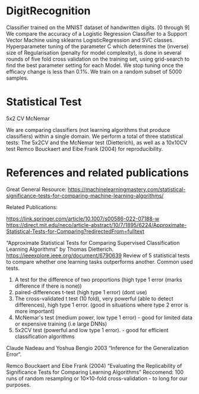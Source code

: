 # DigitRecognition
Classifier trained on the MNIST dataset of handwritten digits. [0 through 9] 
We compare the accuracy of a Logistic Regression Classifier to a Support Vector Machine using 
sklearns LogisticRegression and SVC classes. Hyperparameter tuning of the parameter C which determines 
the (inverse) size of Regularisation (penalty for model complexity), is done in several rounds of five fold cross validation on the training set, using grid-search to find the best parameter setting for each Model. We stop tuning once the efficacy change is less than 0.1%. We train on a random subset of 5000 samples. 

# Statistical Test
5x2 CV 
McNemar

We are comparing classifiers (not learning algorithms that produce classifiers) within a single domain. 
We perform a total of three statistical tests: The 5x2CV and the McNemar test (Dietterich), as well as a 10x10CV test Remco Bouckaert and Eibe Frank (2004) for reproducibility.

# References and related publications

Great General Resource: https://machinelearningmastery.com/statistical-significance-tests-for-comparing-machine-learning-algorithms/

Related Publications: 

https://link.springer.com/article/10.1007/s00586-022-07188-w
https://direct.mit.edu/neco/article-abstract/10/7/1895/6224/Approximate-Statistical-Tests-for-Comparing?redirectedFrom=fulltext

“Approximate Statistical Tests for Comparing Supervised Classification Learning Algorithms” by Thomas Dietterich. 
https://ieeexplore.ieee.org/document/6790639
Review of 5 statistical tests to compare whether one learning tasks outperforms another. 
Common used tests. 
1) A test for the difference of two proportions (high type 1 error (marks difference if there is none)) 
2)  paired-differences t-test (high type 1 error) (dont use)
3) The cross-validated t test (10 fold), very powerful (able to detect differences), high type 1 error. (good in situations where type 2 error is more important)
4) McNemar's test (medium power, low type 1 error) - good for limited data or expensive training (i.e large DNNs)
5) 5x2CV test (powerful and low type 1 error). - good for efficient classification algorithms


Claude Nadeau and Yoshua Bengio 2003 “Inference for the Generalization Error“. 

Remco Bouckaert and Eibe Frank (2004) “Evaluating the Replicability of Significance Tests for Comparing Learning Algorithms”
Reccomend: 100 runs of random resampling or 10×10-fold cross-validation - to long for our purposes.

